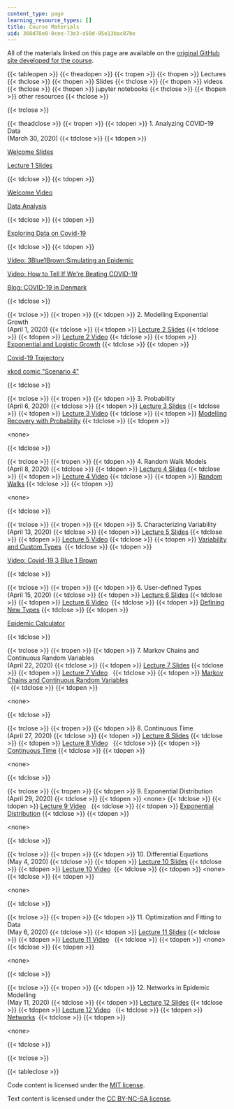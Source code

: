 ```yaml
---
content_type: page
learning_resource_types: []
title: Course Materials
uid: 360d78e0-0cee-73e3-a50d-05e13bac07be
---
```


All of the materials linked on this page are available on the [original GitHub site developed for the course](https://github.com/mitmath/6S083/blob/master/syllabus.md).

{{< tableopen >}}
{{< theadopen >}}
{{< tropen >}}
{{< thopen >}}
Lectures
{{< thclose >}}
{{< thopen >}}
Slides
{{< thclose >}}
{{< thopen >}}
videos
{{< thclose >}}
{{< thopen >}}
jupyter notebooks
{{< thclose >}}
{{< thopen >}}
other resources
{{< thclose >}}

{{< trclose >}}

{{< theadclose >}}
{{< tropen >}}
{{< tdopen >}}
1\. Analyzing COVID-19 Data  
(March 30, 2020)
{{< tdclose >}}
{{< tdopen >}}


[Welcome Slides](https://docs.google.com/presentation/d/1S8PjNJoKDOqjZM1mkhFwfLMFMzA7DOy8tOODfJxSH6Q/)

[Lecture 1 Slides](https://docs.google.com/viewer?url=https://github.com/mitmath/6S083/raw/master/lectures/01.%20Introduction%20to%20Julia.pdf)


{{< tdclose >}}
{{< tdopen >}}


[Welcome Video](https://video.odl.mit.edu/videos/25acbf684dbd4fb18caa694dc1e9cb4a/)

[Data Analysis](https://video.odl.mit.edu/videos/6fd61898f9c841bfbf79c7163a2c960d/)


{{< tdclose >}}
{{< tdopen >}}


[Exploring Data on Covid-19](https://nbviewer.jupyter.org/github/mitmath/6S083/blob/c7e60979a98ea733d144483a296687a6370a333d/lectures/live/01%20-%20Exploring%20COVID-19%20data.ipynb)


{{< tdclose >}}
{{< tdopen >}}


[Video: 3Blue1Brown:Simulating an Epidemic](https://www.youtube.com/watch?v=gxAaO2rsdIs&feature=youtu.be&t=1) 

[Video: How to Tell If We're Beating COVID-19](https://www.youtube.com/watch?v=54XLXg4fYsc)

[Blog: COVID-19 in Denmark](https://doktormike.gitlab.io/post/covid-19/)


{{< tdclose >}}

{{< trclose >}}
{{< tropen >}}
{{< tdopen >}}
2\. Modelling Exponential Growth  
(April 1, 2020)
{{< tdclose >}}
{{< tdopen >}}
[Lecture 2 Slides](https://docs.google.com/viewer?url=https://github.com/mitmath/6S083/raw/master/lectures/02.%20Introduction%20to%20modelling.pdf)
{{< tdclose >}}
{{< tdopen >}}
[Lecture 2 Video](https://mit.zoom.us/rec/play/tZcqJu2hrWk3EoCU5ASDA6JwW43rJqOs0nQb8voJmEjgBnQBNVvybrFANuBdT4BwqQyhLs2fsHc_EOcH?continueMode=true&_x_zm_rtaid=ASHU40TnQm6DiHQVTVcqtg.1586018029563.8875e6e3159640b6b791712564660e4c&_x_zm_rhtaid=946)
{{< tdclose >}}
{{< tdopen >}}
[Exponential and Logistic Growth](https://nbviewer.jupyter.org/github/mitmath/6S083/blob/master/lectures/live/02%20-%20Exponential%20and%20logistic%20growth.ipynb)
{{< tdclose >}}
{{< tdopen >}}


[Covid-19 Trajectory](https://aatishb.com/covidtrends/)

[xkcd comic "Scenario 4"](https://xkcd.com/2289/)


{{< tdclose >}}

{{< trclose >}}
{{< tropen >}}
{{< tdopen >}}
3\. Probability  
(April 6, 2020)
{{< tdclose >}}
{{< tdopen >}}
[Lecture 3 Slides](https://docs.google.com/viewer?url=https://github.com/mitmath/6S083/raw/master/lectures/03.%20Probability.pdf)
{{< tdclose >}}
{{< tdopen >}}
[Lecture 3 Video](https://mit.zoom.us/rec/share/vdNMC4yg3W9ISZXV5XvyXLQ4PYHUaaa8g3cW__UNyUrv2YVoyW8RMCvfmWE2Axxk)
{{< tdclose >}}
{{< tdopen >}}
[Modelling Recovery with Probability](https://nbviewer.jupyter.org/github/mitmath/6S083/blob/master/lectures/live/03%20-%20Modelling%20recovery%20process%20using%20probability.ipynb)
{{< tdclose >}}
{{< tdopen >}}


\<none> 


{{< tdclose >}}

{{< trclose >}}
{{< tropen >}}
{{< tdopen >}}
4\. Random Walk Models  
(April 8, 2020)
{{< tdclose >}}
{{< tdopen >}}
[Lecture 4 Slides](https://docs.google.com/viewer?url=https://github.com/mitmath/6S083/raw/master/lectures/04.%20Probability%20II%20and%20random%20walks.pdf)
{{< tdclose >}}
{{< tdopen >}}
[Lecture 4 Video](https://mit.zoom.us/rec/share/_tBoKZ7Z0UpJX6-O6kfcQrERBo3veaa8hCMa_6VZn024oOZsopE1_HE1CF0ZnpLB?startTime=1586372102000)
{{< tdclose >}}
{{< tdopen >}}
[Random Walks](https://nbviewer.jupyter.org/github/mitmath/6S083/blob/master/lectures/live/04%20-%20Random%20walks.ipynb)
{{< tdclose >}}
{{< tdopen >}}


\<none> 


{{< tdclose >}}

{{< trclose >}}
{{< tropen >}}
{{< tdopen >}}
5\. Characterizing Variability  
(April 13, 2020)
{{< tdclose >}}
{{< tdopen >}}
[Lecture 5 Slides](https://docs.google.com/viewer?url=https://github.com/mitmath/6S083/raw/master/lectures/05.%20Variability%20and%20custom%20types.pdf)
{{< tdclose >}}
{{< tdopen >}}
[Lecture 5 Video](https://mit.zoom.us/rec/share/y8x_No_QriBIXtbPs2vQc54oGK3oaaa80HUZrqVbxUz8o_RDWEGav3XoJN54wLpx) 
{{< tdclose >}}
{{< tdopen >}}
[Variability and Custom Types](https://nbviewer.jupyter.org/github/mitmath/6S083/blob/master/lectures/live/05%20-%20Variability%20and%20custom%20types.ipynb) 
{{< tdclose >}}
{{< tdopen >}}


[Video: Covid-19 3 Blue 1 Brown](https://youtu.be/Kas0tIxDvrg) 


{{< tdclose >}}

{{< trclose >}}
{{< tropen >}}
{{< tdopen >}}
6\. User-defined Types  
(April 15, 2020)
{{< tdclose >}}
{{< tdopen >}}
[Lecture 6 Slides](https://docs.google.com/viewer?url=https://github.com/mitmath/6S083/raw/master/lectures/06.%20Defining%20new%20types%20to%20represent%20data.pdf)
{{< tdclose >}}
{{< tdopen >}}
[Lecture 6 Video](https://mit.zoom.us/rec/share/2tV7C66r2jhObKPs1WbcZqInRa3ZX6a8gyVL_aZbyUkq9TEEKy-uFAPg0XBUN6gF) 
{{< tdclose >}}
{{< tdopen >}}
[Defining New Types](https://nbviewer.jupyter.org/github/mitmath/6S083/blob/c4720cd0e8d96e2991d888a8a21cd41cdc1d46c7/lectures/live/06%20-%20Defining%20new%20types.ipynb)
{{< tdclose >}}
{{< tdopen >}}


[Epidemic Calculator](https://gabgoh.github.io/COVID/index.html) 


{{< tdclose >}}

{{< trclose >}}
{{< tropen >}}
{{< tdopen >}}
7\. Markov Chains and Continuous Random Variables  
(April 22, 2020)
{{< tdclose >}}
{{< tdopen >}}
[Lecture 7 Slides](https://docs.google.com/viewer?url=https://github.com/mitmath/6S083/raw/master/lectures/07.%20Markov%20chains%20and%20continuous%20random%20variables.pdf)
{{< tdclose >}}
{{< tdopen >}}
[Lecture 7 Video](https://mit.zoom.us/rec/play/6JYkduqhqDg3GNKVsgSDU_UrW9W6f_6shCgZqPMIzBu3VSRQYwH1b-MRZ19I4LA6s9Zkgkii3hRa3Dg?continueMode=true)  
{{< tdclose >}}
{{< tdopen >}}
[Markov Chains and Continuous Random Variables](https://nbviewer.jupyter.org/github/mitmath/6S083/blob/master/lectures/live/07%20-%20Markov%20chains%20and%20continuous%20random%20variables.ipynb)  
 
{{< tdclose >}}
{{< tdopen >}}


\<none> 


{{< tdclose >}}

{{< trclose >}}
{{< tropen >}}
{{< tdopen >}}
8\. Continuous Time  
(April 27, 2020)
{{< tdclose >}}
{{< tdopen >}}
[Lecture 8 Slides](https://docs.google.com/viewer?url=https://github.com/mitmath/6S083/raw/master/lectures/08.%20Continuous%20random%20variables.pdf)
{{< tdclose >}}
{{< tdopen >}}
﻿[Lecture 8 Video](https://mit.zoom.us/rec/share/vdBRMbb26n1IWKvR2m7VZ6MzPLr-aaa8hyIX_fZemhqJWjQumKaAbjQ0_4I39fBi)  
{{< tdclose >}}
{{< tdopen >}}
[Continuous Time](https://nbviewer.jupyter.org/github/mitmath/6S083/blob/master/lectures/live/08%20-%20Continuous%20time.ipynb)
{{< tdclose >}}
{{< tdopen >}}


\<none> 


{{< tdclose >}}

{{< trclose >}}
{{< tropen >}}
{{< tdopen >}}
9\. Exponential Distribution  
(April 29, 2020)
{{< tdclose >}}
{{< tdopen >}}
\<none>
{{< tdclose >}}
{{< tdopen >}}
﻿[Lecture 9 Video](https://mit.zoom.us/rec/share/649pLprc8WNIco3f9V7kC4wKJdzjeaa80XQb__UKzBt2XiCyIvtsoULwI_jWE4Ae)  
{{< tdclose >}}
{{< tdopen >}}
[Exponential Distribution](https://nbviewer.jupyter.org/github/mitmath/6S083/blob/master/lectures/live/09%20-%20Exponential%20distribution.ipynb)
{{< tdclose >}}
{{< tdopen >}}


\<none>


{{< tdclose >}}

{{< trclose >}}
{{< tropen >}}
{{< tdopen >}}
10\. Differential Equations  
(May 4, 2020)
{{< tdclose >}}
{{< tdopen >}}
[Lecture 10 Slides](https://docs.google.com/presentation/d/1mL1tqBfyAZm2GEM-cIjpeVjr5zNkmXYO5-8mgV-ecVM/edit?usp=sharing)
{{< tdclose >}}
{{< tdopen >}}
﻿[Lecture 10 Video](https://mit.zoom.us/rec/play/7518IuH6qzw3ToaVsASDVqRxW9XsLf2s0iYb-PMOzU22VXUEY1quY-ARa7NLJy4EoyF2cTZfZ0CsDdCy?continueMode=true) 
{{< tdclose >}}
{{< tdopen >}}
\<none>
{{< tdclose >}}
{{< tdopen >}}


﻿\<none>


{{< tdclose >}}

{{< trclose >}}
{{< tropen >}}
{{< tdopen >}}
11\. Optimization and Fitting to Data  
(May 6, 2020)
{{< tdclose >}}
{{< tdopen >}}
[Lecture 11 Slides](https://docs.google.com/viewer?url=https://github.com/mitmath/6S083/raw/master/lectures/11.%20Optimization%20and%20linear%20regression.pdf)
{{< tdclose >}}
{{< tdopen >}}
﻿[Lecture 11 Video](https://mit.zoom.us/rec/play/uscrJO6s_W43GtzGuQSDVqB5W43uKq-sgHUZrqIEmk69AXhVZFOiN-FAa-JUrxTFKA3zRiz2ZyJnYDE?continueMode=true)  
{{< tdclose >}}
{{< tdopen >}}
\<none>
{{< tdclose >}}
{{< tdopen >}}


﻿\<none>


{{< tdclose >}}

{{< trclose >}}
{{< tropen >}}
{{< tdopen >}}
12\. Networks in Epidemic Modelling  
(May 11, 2020)
{{< tdclose >}}
{{< tdopen >}}
[Lecture 12 Slides](https://docs.google.com/viewer?url=https://github.com/mitmath/6S083/raw/master/lectures/12.%20Networks%20in%20epidemic%20modelling.pdf)
{{< tdclose >}}
{{< tdopen >}}
﻿[Lecture 12 Video](https://mit.zoom.us/rec/share/7M5REZPPyUdOUNbrzR2EaIMqRInjT6a8hilK_KcOz06Viec_gN-vfyXZdSpFR4x3)  
{{< tdclose >}}
{{< tdopen >}}
[Networks](https://nbviewer.jupyter.org/github/mitmath/6S083/blob/master/lectures/live/12.%20Networks.ipynb) 
{{< tdclose >}}
{{< tdopen >}}


\<none>


{{< tdclose >}}

{{< trclose >}}

{{< tableclose >}}

Code content is licensed under the [MIT license](https://opensource.org/licenses/MIT).

Text content is licensed under the [CC BY-NC-SA license](https://creativecommons.org/licenses/by-sa/4.0).